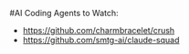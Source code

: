 #AI Coding Agents to Watch:
* https://github.com/charmbracelet/crush
* https://github.com/smtg-ai/claude-squad
